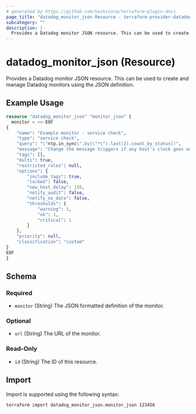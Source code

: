```yaml
---
# generated by https://github.com/hashicorp/terraform-plugin-docs
page_title: "datadog_monitor_json Resource - terraform-provider-datadog"
subcategory: ""
description: |-
  Provides a Datadog monitor JSON resource. This can be used to create and manage Datadog monitors using the JSON definition.
---
```


# datadog_monitor_json (Resource)

Provides a Datadog monitor JSON resource. This can be used to create and manage Datadog monitors using the JSON definition.

## Example Usage

```terraform
resource "datadog_monitor_json" "monitor_json" {
  monitor = <<-EOF
{
    "name": "Example monitor - service check",
    "type": "service check",
    "query": "\"ntp.in_sync\".by(\"*\").last(2).count_by_status()",
    "message": "Change the message triggers if any host's clock goes out of sync with the time given by NTP. The offset threshold is configured in the Agent's 'ntp.yaml' file.\n\nSee [Troubleshooting NTP Offset issues](https://docs.datadoghq.com/agent/troubleshooting/ntp for more details on cause and resolution.",
    "tags": [],
    "multi": true,
	"restricted_roles": null,
    "options": {
        "include_tags": true,
        "locked": false,
        "new_host_delay": 150,
        "notify_audit": false,
        "notify_no_data": false,
        "thresholds": {
            "warning": 1,
            "ok": 1,
            "critical": 1
        }
    },
    "priority": null,
    "classification": "custom"
}
EOF
}
```

<!-- schema generated by tfplugindocs -->
## Schema

### Required

- `monitor` (String) The JSON formatted definition of the monitor.

### Optional

- `url` (String) The URL of the monitor.

### Read-Only

- `id` (String) The ID of this resource.

## Import

Import is supported using the following syntax:

```shell
terraform import datadog_monitor_json.monitor_json 123456
```
